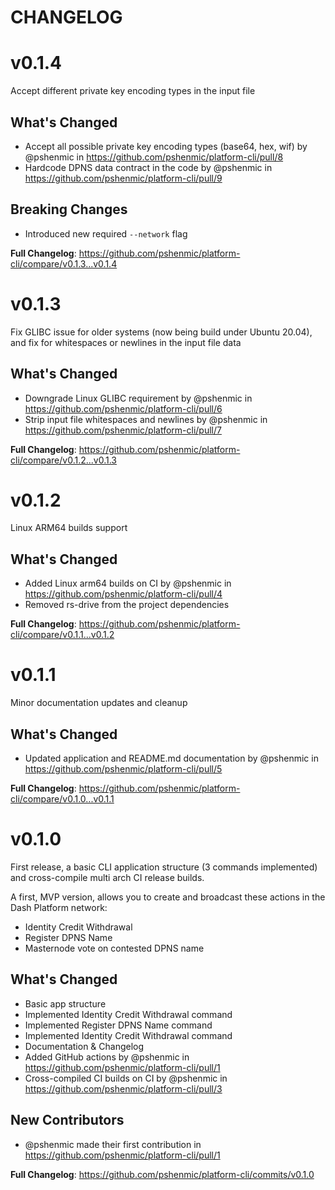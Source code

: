 # CHANGELOG

# v0.1.4
Accept different private key encoding types in the input file

## What's Changed
* Accept all possible private key encoding types (base64, hex, wif) by @pshenmic in https://github.com/pshenmic/platform-cli/pull/8
* Hardcode DPNS data contract in the code by @pshenmic in https://github.com/pshenmic/platform-cli/pull/9

## Breaking Changes
* Introduced new required `--network` flag

**Full Changelog**: https://github.com/pshenmic/platform-cli/compare/v0.1.3...v0.1.4

# v0.1.3
Fix GLIBC issue for older systems (now being build under Ubuntu 20.04), and fix for whitespaces or newlines in the input file data

## What's Changed
* Downgrade Linux GLIBC requirement by @pshenmic in https://github.com/pshenmic/platform-cli/pull/6
* Strip input file whitespaces and newlines by @pshenmic in https://github.com/pshenmic/platform-cli/pull/7


**Full Changelog**: https://github.com/pshenmic/platform-cli/compare/v0.1.2...v0.1.3

# v0.1.2
Linux ARM64 builds support

## What's Changed
* Added Linux arm64 builds on CI by @pshenmic in https://github.com/pshenmic/platform-cli/pull/4
* Removed rs-drive from the project dependencies

**Full Changelog**: https://github.com/pshenmic/platform-cli/compare/v0.1.1...v0.1.2

# v0.1.1
Minor documentation updates and cleanup

## What's Changed
* Updated application and README.md documentation by @pshenmic in https://github.com/pshenmic/platform-cli/pull/5

**Full Changelog**: https://github.com/pshenmic/platform-cli/compare/v0.1.0...v0.1.1

# v0.1.0

First release, a basic CLI application structure (3 commands implemented) and cross-compile multi arch CI release builds.

A first, MVP version, allows you to create and broadcast these actions in the Dash Platform network:
* Identity Credit Withdrawal
* Register DPNS Name
* Masternode vote on contested DPNS name

## What's Changed
* Basic app structure
* Implemented Identity Credit Withdrawal command
* Implemented Register DPNS Name command
* Implemented Identity Credit Withdrawal command
* Documentation & Changelog
* Added GitHub actions by @pshenmic in https://github.com/pshenmic/platform-cli/pull/1
* Cross-compiled CI builds on CI by @pshenmic in https://github.com/pshenmic/platform-cli/pull/3

## New Contributors
* @pshenmic made their first contribution in https://github.com/pshenmic/platform-cli/pull/1

**Full Changelog**: https://github.com/pshenmic/platform-cli/commits/v0.1.0